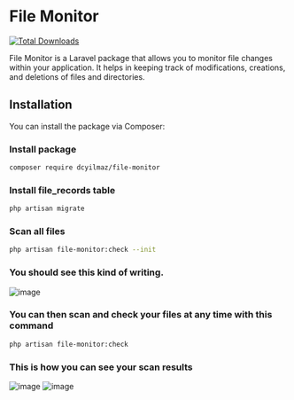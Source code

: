 # File Monitor

[![Total Downloads](https://img.shields.io/packagist/dt/dcyilmaz/file-monitor.svg?style=flat-square)](https://packagist.org/packages/dcyilmaz/file-monitor)

File Monitor is a Laravel package that allows you to monitor file changes within your application. It helps in keeping track of modifications, creations, and deletions of files and directories.

## Installation

You can install the package via Composer:

### Install package
```bash
composer require dcyilmaz/file-monitor
```
### Install file_records table
```bash
php artisan migrate
```
### Scan all files
```bash
php artisan file-monitor:check --init
```
### You should see this kind of writing.
![image](https://github.com/duran004/FileMonitor/assets/132943905/225c1e45-f712-4564-ab71-f0585a71da1d)

### You can then scan and check your files at any time with this command
```bash
php artisan file-monitor:check
```
### This is how you can see your scan results
![image](https://github.com/duran004/FileMonitor/assets/132943905/552f994b-273d-4bb1-a9c3-863a574f9650)
![image](https://github.com/duran004/FileMonitor/assets/132943905/be167310-f447-40af-9521-615dae83ed6b)
